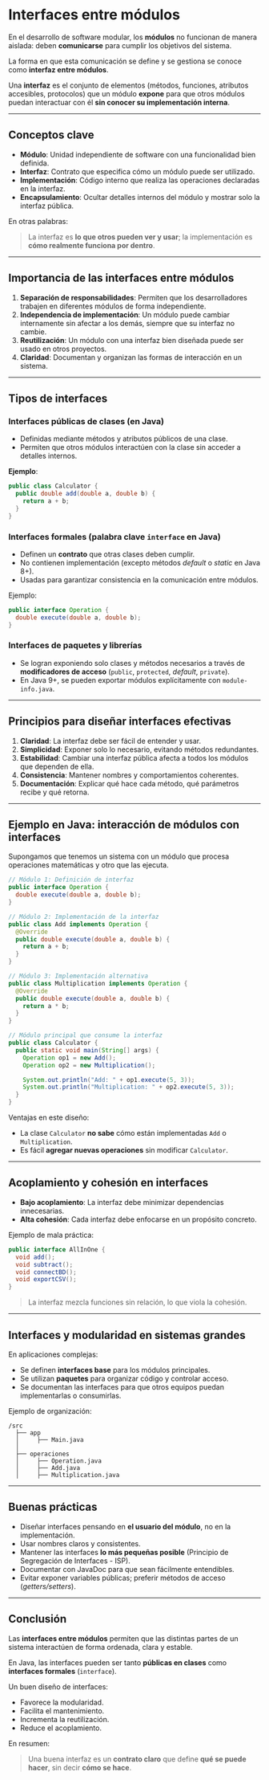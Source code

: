 # Interfaces entre módulos

En el desarrollo de software modular, los **módulos** no funcionan de manera aislada: deben **comunicarse** para cumplir los objetivos del sistema.

La forma en que esta comunicación se define y se gestiona se conoce como **interfaz entre módulos**.

Una **interfaz** es el conjunto de elementos (métodos, funciones, atributos accesibles, protocolos) que un módulo **expone** para que otros módulos puedan interactuar con él **sin conocer su implementación interna**.

---

## Conceptos clave

- **Módulo**: Unidad independiente de software con una funcionalidad bien definida.
- **Interfaz**: Contrato que especifica cómo un módulo puede ser utilizado.
- **Implementación**: Código interno que realiza las operaciones declaradas en la interfaz.
- **Encapsulamiento**: Ocultar detalles internos del módulo y mostrar solo la interfaz pública.

En otras palabras:

> La interfaz es **lo que otros pueden ver y usar**; la implementación es **cómo realmente funciona por dentro**.

---

## Importancia de las interfaces entre módulos

1. **Separación de responsabilidades**: Permiten que los desarrolladores trabajen en diferentes módulos de forma independiente.
2. **Independencia de implementación**: Un módulo puede cambiar internamente sin afectar a los demás, siempre que su interfaz no cambie.
3. **Reutilización**: Un módulo con una interfaz bien diseñada puede ser usado en otros proyectos.
4. **Claridad**: Documentan y organizan las formas de interacción en un sistema.

---

## Tipos de interfaces

### Interfaces públicas de clases (en Java)

- Definidas mediante métodos y atributos públicos de una clase.
- Permiten que otros módulos interactúen con la clase sin acceder a detalles internos.

**Ejemplo**:

```java
public class Calculator {
  public double add(double a, double b) {
    return a + b;
  }
}
```

### Interfaces formales (palabra clave `interface` en Java)

- Definen un **contrato** que otras clases deben cumplir.
- No contienen implementación (excepto métodos _default_ o _static_ en Java 8+).
- Usadas para garantizar consistencia en la comunicación entre módulos.

Ejemplo:

```java
public interface Operation {
  double execute(double a, double b);
}
```

### Interfaces de paquetes y librerías

- Se logran exponiendo solo clases y métodos necesarios a través de **modificadores de acceso** (`public`, `protected`, _default_, `private`).
- En Java 9+, se pueden exportar módulos explícitamente con `module-info.java`.

---

## Principios para diseñar interfaces efectivas

1. **Claridad**: La interfaz debe ser fácil de entender y usar.
2. **Simplicidad**: Exponer solo lo necesario, evitando métodos redundantes.
3. **Estabilidad**: Cambiar una interfaz pública afecta a todos los módulos que dependen de ella.
4. **Consistencia**: Mantener nombres y comportamientos coherentes.
5. **Documentación**: Explicar qué hace cada método, qué parámetros recibe y qué retorna.

---

## Ejemplo en Java: interacción de módulos con interfaces

Supongamos que tenemos un sistema con un módulo que procesa operaciones matemáticas y otro que las ejecuta.

```java
// Módulo 1: Definición de interfaz
public interface Operation {
  double execute(double a, double b);
}

// Módulo 2: Implementación de la interfaz
public class Add implements Operation {
  @Override
  public double execute(double a, double b) {
    return a + b;
  }
}

// Módulo 3: Implementación alternativa
public class Multiplication implements Operation {
  @Override
  public double execute(double a, double b) {
    return a * b;
  }
}

// Módulo principal que consume la interfaz
public class Calculator {
  public static void main(String[] args) {
    Operation op1 = new Add();
    Operation op2 = new Multiplication();

    System.out.println("Add: " + op1.execute(5, 3));
    System.out.println("Multiplication: " + op2.execute(5, 3));
  }
}
```

Ventajas en este diseño:

- La clase `Calculator` **no sabe** cómo están implementadas `Add` o `Multiplication`.
- Es fácil **agregar nuevas operaciones** sin modificar `Calculator`.

---

## Acoplamiento y cohesión en interfaces

- **Bajo acoplamiento**: La interfaz debe minimizar dependencias innecesarias.
- **Alta cohesión**: Cada interfaz debe enfocarse en un propósito concreto.

Ejemplo de mala práctica:

```java
public interface AllInOne {
  void add();
  void subtract();
  void connectBD();
  void exportCSV();
}
```

> La interfaz mezcla funciones sin relación, lo que viola la cohesión.

---

## Interfaces y modularidad en sistemas grandes

En aplicaciones complejas:

- Se definen **interfaces base** para los módulos principales.
- Se utilizan **paquetes** para organizar código y controlar acceso.
- Se documentan las interfaces para que otros equipos puedan implementarlas o consumirlas.

Ejemplo de organización:

```text
/src
  ├── app
  │     ├── Main.java
  │
  ├── operaciones
  │     ├── Operation.java
  │     ├── Add.java
  │     ├── Multiplication.java
```

---

## Buenas prácticas

- Diseñar interfaces pensando en **el usuario del módulo**, no en la implementación.
- Usar nombres claros y consistentes.
- Mantener las interfaces **lo más pequeñas posible** (Principio de Segregación de Interfaces - ISP).
- Documentar con JavaDoc para que sean fácilmente entendibles.
- Evitar exponer variables públicas; preferir métodos de acceso (_getters/setters_).

---

## Conclusión

Las **interfaces entre módulos** permiten que las distintas partes de un sistema interactúen de forma ordenada, clara y estable.

En Java, las interfaces pueden ser tanto **públicas en clases** como **interfaces formales** (`interface`).

Un buen diseño de interfaces:

- Favorece la modularidad.
- Facilita el mantenimiento.
- Incrementa la reutilización.
- Reduce el acoplamiento.

En resumen:

> Una buena interfaz es un **contrato claro** que define **qué se puede hacer**, sin decir **cómo se hace**.
